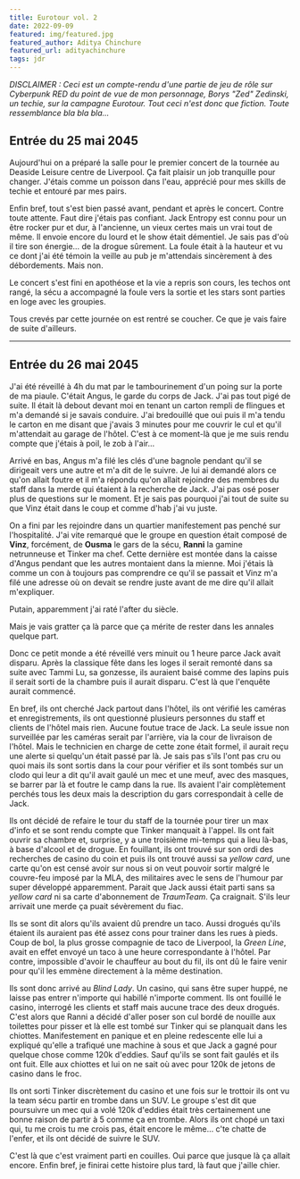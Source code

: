 ```yaml
---
title: Eurotour vol. 2
date: 2022-09-09
featured: img/featured.jpg
featured_author: Aditya Chinchure
featured_url: adityachinchure
tags: jdr
---
```


_DISCLAIMER : Ceci est un compte-rendu d'une partie de jeu de rôle sur Cyberpunk RED du point de vue de mon personnage, Borys "Zed" Zedinski, un techie, sur la campagne Eurotour. Tout ceci n'est donc que fiction. Toute ressemblance bla bla bla…_

<!-- excerpt -->

## Entrée du 25 mai 2045

Aujourd'hui on a préparé la salle pour le premier concert de la tournée au Deaside Leisure centre de Liverpool. Ça fait plaisir un job tranquille pour changer. J'étais comme un poisson dans l'eau, apprécié pour mes skills de techie et entouré par mes pairs.

Enfin bref, tout s'est bien passé avant, pendant et après le concert. Contre toute attente. Faut dire j'étais pas confiant. Jack Entropy est connu pour un être rocker pur et dur, à l'ancienne, un vieux certes mais un vrai tout de même. Il envoie encore du lourd et le show était démentiel. Je sais pas d'où il tire son énergie… de la drogue sûrement. La foule était à la hauteur et vu ce dont j'ai été témoin la veille au pub je m'attendais sincèrement à des débordements. Mais non.

Le concert s'est fini en apothéose et la vie a repris son cours, les techos ont rangé, la sécu a accompagné la foule vers la sortie et les stars sont parties en loge avec les groupies.

Tous crevés par cette journée on est rentré se coucher. Ce que je vais faire de suite d'ailleurs.

---

## Entrée du 26 mai 2045

J'ai été réveillé à 4h du mat par le tambourinement d'un poing sur la porte de ma piaule. C'était Angus, le garde du corps de Jack. J'ai pas tout pigé de suite. Il était là debout devant moi en tenant un carton rempli de flingues et m'a demandé si je savais conduire. J'ai bredouillé que oui puis il m'a tendu le carton en me disant que j'avais 3 minutes pour me couvrir le cul et qu'il m'attendait au garage de l'hôtel. C'est à ce moment-là que je me suis rendu compte que j'étais à poil, le zob à l'air…

Arrivé en bas, Angus m'a filé les clés d'une bagnole pendant qu'il se dirigeait vers une autre et m'a dit de le suivre. Je lui ai demandé alors ce qu'on allait foutre et il m'a répondu qu'on allait rejoindre des membres du staff dans la merde qui étaient à la recherche de Jack. J'ai pas osé poser plus de questions sur le moment. Et je sais pas pourquoi j'ai tout de suite su que Vinz était dans le coup et comme d'hab j'ai vu juste.

On a fini par les rejoindre dans un quartier manifestement pas penché sur l'hospitalité. J'ai vite remarqué que le groupe en question était composé de **Vinz**, forcément, de **Ousma** le gars de la sécu, **Ranni** la gamine netrunneuse et Tinker ma chef. Cette dernière est montée dans la caisse d'Angus pendant que les autres montaient dans la mienne. Moi j'étais là comme un con à toujours pas comprendre ce qu'il se passait et Vinz m'a filé une adresse où on devait se rendre juste avant de me dire qu'il allait m'expliquer.

Putain, apparemment j'ai raté l'after du siècle.

Mais je vais gratter ça là parce que ça mérite de rester dans les annales quelque part.

Donc ce petit monde a été réveillé vers minuit ou 1 heure parce Jack avait disparu. Après la classique fête dans les loges il serait remonté dans sa suite avec Tammi Lu, sa gonzesse, ils auraient baisé comme des lapins puis il serait sorti de la chambre puis il aurait disparu. C'est là que l'enquête aurait commencé.

En bref, ils ont cherché Jack partout dans l'hôtel, ils ont vérifié les caméras et enregistrements, ils ont questionné plusieurs personnes du staff et clients de l'hôtel mais rien. Aucune foutue trace de Jack. La seule issue non surveillée par les caméras serait par l'arrière, via la cour de livraison de l'hôtel. Mais le technicien en charge de cette zone était formel, il aurait reçu une alerte si quelqu'un était passé par là. Je sais pas s'ils l'ont pas cru ou quoi mais ils sont sortis dans la cour pour vérifier et ils sont tombés sur un clodo qui leur a dit qu'il avait gaulé un mec et une meuf, avec des masques, se barrer par là et foutre le camp dans la rue. Ils avaient l'air complètement perchés tous les deux mais la description du gars correspondait à celle de Jack.

Ils ont décidé de refaire le tour du staff de la tournée pour tirer un max d'info et se sont rendu compte que Tinker manquait à l'appel. Ils ont fait ouvrir sa chambre et, surprise, y a une troisième mi-temps qui a lieu là-bas, à base d'alcool et de drogue. En fouillant, ils ont trouvé sur son ordi des recherches de casino du coin et puis ils ont trouvé aussi sa _yellow card_, une carte qu'on est censé avoir sur nous si on veut pouvoir sortir malgré le couvre-feu imposé par la MLA, des militaires avec le sens de l'humour par super développé apparemment. Parait que Jack aussi était parti sans sa _yellow card_ ni sa carte d'abonnement de _TraumTeam_. Ça craignait. S'ils leur arrivait une merde ça puait sévèrement du fiac.

Ils se sont dit alors qu'ils avaient dû prendre un taco. Aussi drogués qu'ils étaient ils auraient pas été assez cons pour trainer dans les rues à pieds. Coup de bol, la plus grosse compagnie de taco de Liverpool, la _Green Line_, avait en effet envoyé un taco à une heure correspondante à l'hôtel. Par contre, impossible d'avoir le chauffeur au bout du fil, ils ont dû le faire venir pour qu'il les emmène directement à la même destination.

Ils sont donc arrivé au _Blind Lady_. Un casino, qui sans être super huppé, ne laisse pas entrer n'importe qui habillé n'importe comment. Ils ont fouillé le casino, interrogé les clients et staff mais aucune trace des deux drogués. C'est alors que Ranni a décidé d'aller poser son cul bordé de nouille aux toilettes pour pisser et là elle est tombé sur Tinker qui se planquait dans les chiottes. Manifestement en panique et en pleine redescente elle lui a expliqué qu'elle a trafiqué une machine à sous et que Jack a gagné pour quelque chose comme 120k d'eddies. Sauf qu'ils se sont fait gaulés et ils ont fuit. Elle aux chiottes et lui on ne sait où avec pour 120k de jetons de casino dans le froc.

Ils ont sorti Tinker discrètement du casino et une fois sur le trottoir ils ont vu la team sécu partir en trombe dans un SUV. Le groupe s'est dit que poursuivre un mec qui a volé 120k d'eddies était très certainement une bonne raison de partir à 5 comme ça en trombe. Alors ils ont chopé un taxi qui, tu me crois tu me crois pas, était encore le même… c'te chatte de l'enfer, et ils ont décidé de suivre le SUV.

C'est là que c'est vraiment parti en couilles. Oui parce que jusque là ça allait encore. Enfin bref, je finirai cette histoire plus tard, là faut que j'aille chier.
